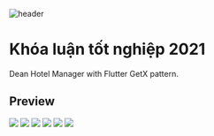 ![header](https://capsule-render.vercel.app/api?type=wave&color=gradient&height=300&section=footer&text=Hi%20Guys&fontSize=90)

# Khóa luận tốt nghiệp 2021

Dean Hotel Manager with Flutter GetX pattern.


## Preview
 ![](https://media.giphy.com/media/QypmflHDkmPc6it86C/giphy.gif)
 ![](https://media.giphy.com/media/5acP6805xfS5ljK1dh/giphy.gif)
 ![](https://media.giphy.com/media/WYOZmy9ezj31SKQpgU/giphy.gif)
 ![](https://media.giphy.com/media/QypmflHDkmPc6it86C/giphy.gif)
 ![](https://media.giphy.com/media/aGbPeVU6lvsTgPu3Kb/giphy.gif)
 ![](https://media.giphy.com/media/iIjLsquNj6maLKGOUI/giphy.gif)
 



